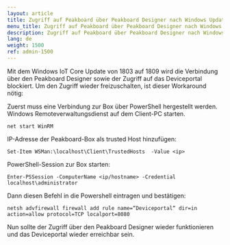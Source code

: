 ```yaml
---
layout: article
title: Zugriff auf Peakboard über Peakboard Designer nach Windows Update nicht mehr möglich
menu_title: Zugriff auf Peakboard über Peakboard Designer nach Windows Update nicht mehr möglich
description: Zugriff auf Peakboard über Peakboard Designer nach Windows Update nicht mehr möglich
lang: de
weight: 1500
ref: admin-1500
---
```


Mit dem Windows IoT Core Update von 1803 auf 1809 wird die Verbindung über den Peakboard Designer sowie der Zugriff auf das Deviceportal blockiert.
Um den Zugriff wieder freizuschalten, ist dieser Workaround nötig:

Zuerst muss eine Verbindung zur Box über PowerShell hergestellt werden.
Windows Remoteverwaltungsdienst auf dem Client-PC starten.

```
net start WinRM
```

IP-Adresse der Peakboard-Box als trusted Host hinzufügen:

```
Set-Item WSMan:\localhost\Client\TrustedHosts  -Value <ip>
```

PowerShell-Session zur Box starten:

```
Enter-PSSession -ComputerName <ip/hostname> -Credential localhost\administrator
```

Dann diesen Befehl in die Powershell eintragen und bestätigen:

```
netsh advfirewall firewall add rule name=“Deviceportal“ dir=in action=allow protocol=TCP localport=8080
```

Nun sollte der Zugriff über den Peakboard Designer wieder funktionieren und das Deviceportal wieder erreichbar sein.

